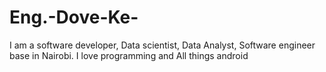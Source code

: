 # Eng.-Dove-Ke-
I am a software developer, Data scientist, Data Analyst, Software engineer base in Nairobi. I love programming and All things android
